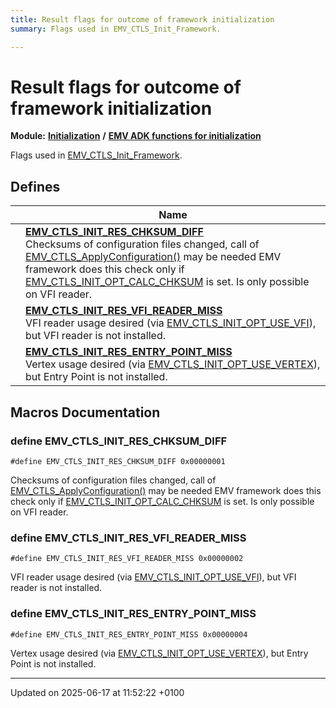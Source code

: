```yaml
---
title: Result flags for outcome of framework initialization
summary: Flags used in EMV_CTLS_Init_Framework. 

---
```


# Result flags for outcome of framework initialization

**Module:** **[Initialization](group___a_d_k___i_n_i_t_i_a_l_i_z_a_t_i_o_n.md)** **/** **[EMV ADK functions for initialization](group___f_u_n_c___i_n_i_t.md)**

Flags used in [EMV_CTLS_Init_Framework](group___f_u_n_c___i_n_i_t.md#define-emv-ctls-init-framework). 

## Defines

|                | Name           |
| -------------- | -------------- |
|  | **[EMV_CTLS_INIT_RES_CHKSUM_DIFF](group___c_l_i_n_i_t___r_e_s_u_l_t___f_l_a_g_s.md#define-emv-ctls-init-res-chksum-diff)** <br>Checksums of configuration files changed, call of [EMV_CTLS_ApplyConfiguration()]() may be needed    EMV framework does this check only if [EMV_CTLS_INIT_OPT_CALC_CHKSUM](group___c_l_i_n_i_t___o_p_t_i_o_n_s.md#define-emv-ctls-init-opt-calc-chksum) is set. Is only possible on VFI reader.  |
|  | **[EMV_CTLS_INIT_RES_VFI_READER_MISS](group___c_l_i_n_i_t___r_e_s_u_l_t___f_l_a_g_s.md#define-emv-ctls-init-res-vfi-reader-miss)** <br>VFI reader usage desired (via [EMV_CTLS_INIT_OPT_USE_VFI](group___c_l_i_n_i_t___o_p_t_i_o_n_s.md#define-emv-ctls-init-opt-use-vfi)), but VFI reader is not installed.  |
|  | **[EMV_CTLS_INIT_RES_ENTRY_POINT_MISS](group___c_l_i_n_i_t___r_e_s_u_l_t___f_l_a_g_s.md#define-emv-ctls-init-res-entry-point-miss)** <br>Vertex usage desired (via [EMV_CTLS_INIT_OPT_USE_VERTEX](group___c_l_i_n_i_t___o_p_t_i_o_n_s.md#define-emv-ctls-init-opt-use-vertex)), but Entry Point is not installed.  |




## Macros Documentation

### define EMV_CTLS_INIT_RES_CHKSUM_DIFF

```
#define EMV_CTLS_INIT_RES_CHKSUM_DIFF 0x00000001
```

Checksums of configuration files changed, call of [EMV_CTLS_ApplyConfiguration()]() may be needed    EMV framework does this check only if [EMV_CTLS_INIT_OPT_CALC_CHKSUM](group___c_l_i_n_i_t___o_p_t_i_o_n_s.md#define-emv-ctls-init-opt-calc-chksum) is set. Is only possible on VFI reader. 

### define EMV_CTLS_INIT_RES_VFI_READER_MISS

```
#define EMV_CTLS_INIT_RES_VFI_READER_MISS 0x00000002
```

VFI reader usage desired (via [EMV_CTLS_INIT_OPT_USE_VFI](group___c_l_i_n_i_t___o_p_t_i_o_n_s.md#define-emv-ctls-init-opt-use-vfi)), but VFI reader is not installed. 

### define EMV_CTLS_INIT_RES_ENTRY_POINT_MISS

```
#define EMV_CTLS_INIT_RES_ENTRY_POINT_MISS 0x00000004
```

Vertex usage desired (via [EMV_CTLS_INIT_OPT_USE_VERTEX](group___c_l_i_n_i_t___o_p_t_i_o_n_s.md#define-emv-ctls-init-opt-use-vertex)), but Entry Point is not installed. 



-------------------------------

Updated on 2025-06-17 at 11:52:22 +0100